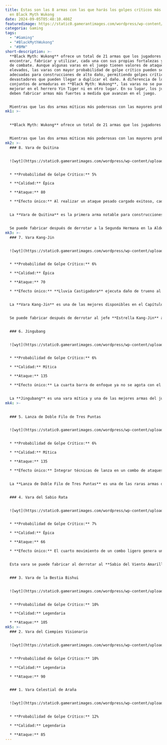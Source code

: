 ```yaml
---
title: Estas son las 8 armas con las que harás los golpes críticos más brutales
  en Black Myth Wukong
date: 2024-09-05T05:48:10.408Z
featuredimage: https://static0.gamerantimages.com/wordpress/wp-content/uploads/2024/09/black-myth-wukong-best-staff-for-critical-hit-chance.jpg?q=49&fit=crop&w=1100&h=618&dpr=2
categoria: Gaming
tags:
  - "#Gaming"
  - "#BlackMythWukong"
  - "#BMW"
short-description: >-
  **Black Myth: Wukong** ofrece un total de 21 armas que los jugadores pueden
  encontrar, fabricar y utilizar, cada una con sus propias fortalezas y ventajas
  de combate. Aunque algunas varas en el juego tienen valores de ataque
  elevados, las varas con mayor probabilidad de golpe crítico pueden ser más
  adecuadas para construcciones de alto daño, permitiendo golpes críticos
  devastadores que pueden llegar a duplicar el daño. A diferencia de los
  conjuntos de armaduras en **Black Myth: Wukong**, las varas no se pueden
  mejorar en el herrero Yin Tiger ni en otro lugar. En su lugar, los jugadores
  deben fabricar armas más fuertes a medida que avanzan en el juego.


  Mientras que las dos armas míticas más poderosas con las mayores probabilidades de golpe crítico —la Vara de Fuban con Columna Disparadora Experta (25% de crítico) y la Vara Loong Relámpago de Tormenta (9% de crítico)— solo
mk1: >-
  

  **Black Myth: Wukong** ofrece un total de 21 armas que los jugadores pueden encontrar, fabricar y utilizar, cada una con sus propias fortalezas y ventajas de combate. Aunque algunas varas en el juego tienen valores de ataque elevados, las varas con mayor probabilidad de golpe crítico pueden ser más adecuadas para construcciones de alto daño, permitiendo golpes críticos devastadores que pueden llegar a duplicar el daño. A diferencia de los conjuntos de armaduras en **Black Myth: Wukong**, las varas no se pueden mejorar en el herrero Yin Tiger ni en otro lugar. En su lugar, los jugadores deben fabricar armas más fuertes a medida que avanzan en el juego.


  Mientras que las dos armas míticas más poderosas con las mayores probabilidades de golpe crítico —la Vara de Fuban con Columna Disparadora Experta (25% de crítico) y la Vara Loong Relámpago de Tormenta (9% de crítico)— solo pueden obtenerse en el modo New Game Plus, las siguientes son las mejores varas para construcciones de daño crítico disponibles durante una partida normal en **Black Myth: Wukong**. Otros consejos útiles para este estilo de juego incluyen usar los talismanes Ojo de Gato (aumento de probabilidad de golpe crítico en un 3%) y el Buda Bestia (aumento del daño crítico en un 9%), así como invertir en las habilidades pasivas Escalada Colérica y Poder Colérico.
mk2: >-
  ### 8. Vara de Quitina


  ![wyt](https://static0.gamerantimages.com/wordpress/wp-content/uploads/wm/2024/09/black-myth-wukong-chitin-staff.jpg?q=49&fit=crop&w=1500&dpr=2 "wyt")


  * **Probabilidad de Golpe Crítico:** 5%

  * **Calidad:** Épica

  * **Ataque:** 80

  * **Efecto único:** Al realizar un ataque pesado cargado exitoso, cada punto de enfoque gastado recupera ligeramente salud.


  La **Vara de Quitina** es la primera arma notable para construcciones de golpe crítico, ya que varas más débiles como la **Vara del Oso del Viento** (4% de crítico) y la **Vara de Nube de Bronce** (2% de crítico) no son opciones serias para este tipo de jugabilidad. Aunque el 5% de probabilidad crítica de la Vara de Quitina no es muy impresionante, combinada con el talismán **Ojo de Gato** y la habilidad **Escalada Colérica**, los jugadores pueden alcanzar aproximadamente un 10% de probabilidad de golpe crítico, útil en encuentros con algunos de los primeros jefes.


  Se puede fabricar después de derrotar a la Segunda Hermana en la Aldea de Lanxi, el primer lugar del Capítulo Cuatro. La fabricación requiere un **Fragmento de Bestia Bishui**, un material único. Se recomienda crear esta vara, ya que más adelante puede mejorarse a variantes con mejores probabilidades de golpe crítico, como la **Vara del Ciempies Visionario** o la **Vara Celestial de Araña**.
mk3: >-
  ### 7. Vara Kang-Jin


  ![wyt](https://static0.gamerantimages.com/wordpress/wp-content/uploads/wm/2024/09/black-myth-wukong-kang-jin-staff.jpg?q=49&fit=crop&w=1500&dpr=2 "wyt")


  * **Probabilidad de Golpe Crítico:** 6%

  * **Calidad:** Épica

  * **Ataque:** 70

  * **Efecto único:** **Lluvia Castigadora** ejecuta daño de trueno al enemigo en lugar de daño en área.


  La **Vara Kang-Jin** es una de las mejores disponibles en el Capítulo Tres de **Black Myth: Wukong**, no tanto por su 6% de probabilidad de golpe crítico, sino por su poderosa ventaja en combate. Cuando se usa correctamente, puede ser una de las habilidades más fuertes del juego. Se recomienda subir de nivel la habilidad **Lluvia Castigadora** (un potente ataque final en combos de ataques ligeros) para maximizar la efectividad de esta arma.


  Se puede fabricar después de derrotar al jefe **Estrella Kang-Jin** al llegar a la **Isla Tortuga** en el Lago Amargo, a mitad del Capítulo Tres. Fabricarla requiere un material único: **Astas de Nube Estrellada**.


  ### 6. Jingubang


  ![wyt](https://static0.gamerantimages.com/wordpress/wp-content/uploads/wm/2024/09/black-myth-wukong-jingubang.jpg?q=49&fit=crop&w=1500&dpr=2 "wyt")


  * **Probabilidad de Golpe Crítico:** 6%

  * **Calidad:** Mítica

  * **Ataque:** 135

  * **Efecto único:** La cuarta barra de enfoque ya no se agota con el tiempo.


  La **Jingubang** es una vara mítica y una de las mejores armas del juego, esencial para enfrentarse al jefe final. Aunque su probabilidad de crítico no destaca, su valor de ataque es de los más altos. Además, es la única arma que forma parte de un conjunto de armadura: el **Conjunto del Rey Mono**.
mk4: >-
  

  ### 5. Lanza de Doble Filo de Tres Puntas


  ![wyt](https://static0.gamerantimages.com/wordpress/wp-content/uploads/wm/2024/09/black-myth-wukong-tri-point-double-edged-spear.jpg?q=49&fit=crop&w=1500&dpr=2 "wyt")


  * **Probabilidad de Golpe Crítico:** 6%

  * **Calidad:** Mítica

  * **Ataque:** 135

  * **Efecto único:** Integrar técnicas de lanza en un combo de ataques ligeros y aumentar el daño de los movimientos de **Postura de Embestida**.


  La **Lanza de Doble Filo de Tres Puntas** es una de las raras armas de lanza que se puede obtener al completar todas las áreas secretas del juego.


  ### 4. Vara del Sabio Rata


  ![wyt](https://static0.gamerantimages.com/wordpress/wp-content/uploads/wm/2024/09/black-myth-wukong-rat-sage-staff.jpg?q=49&fit=crop&w=1500&dpr=2 "wyt")


  * **Probabilidad de Golpe Crítico:** 7%

  * **Calidad:** Épica

  * **Ataque:** 66

  * **Efecto único:** El cuarto movimiento de un combo ligero genera un torbellino de arena que aumenta el alcance y el daño.


  Esta vara se puede fabricar al derrotar al **Sabio del Viento Amarillo** en el Capítulo Dos.


  ### 3. Vara de la Bestia Bishui


  ![wyt](https://static0.gamerantimages.com/wordpress/wp-content/uploads/wm/2024/09/black-myth-wukong-bishui-beast-staff.jpg?q=49&fit=crop&w=1500&dpr=2 "wyt")


  * **Probabilidad de Golpe Crítico:** 10%

  * **Calidad:** Legendaria

  * **Ataque:** 105
mk5: >-
  ### 2. Vara del Ciempies Visionario


  ![wyt](https://static0.gamerantimages.com/wordpress/wp-content/uploads/wm/2024/09/black-myth-wukong-visionary-centipede-staff.jpg?q=49&fit=crop&w=1500&dpr=2 "wyt")


  * **Probabilidad de Golpe Crítico:** 10%

  * **Calidad:** Legendaria

  * **Ataque:** 90


  ### 1. Vara Celestial de Araña


  ![wyt](https://static0.gamerantimages.com/wordpress/wp-content/uploads/wm/2024/09/black-myth-wukong-spider-celestial-staff.jpg?q=49&fit=crop&w=1500&dpr=2 "wyt")


  * **Probabilidad de Golpe Crítico:** 12%

  * **Calidad:** Legendaria

  * **Ataque:** 85
---
```

